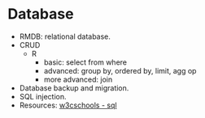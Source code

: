 # Database

- RMDB: relational database.
- CRUD
  - R
    - basic: select from where
    - advanced: group by, ordered by, limit, agg op
    - more advanced: join
- Database backup and migration.
- SQL injection.
- Resources: [w3cschools - sql](https://www.w3schools.com/sql/default.asp)
